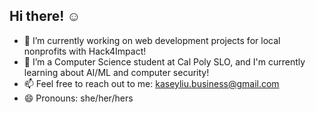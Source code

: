 ## Hi there! ☺️

- 🔭 I’m currently working on web development projects for local nonprofits with Hack4Impact!
- 🌱 I’m a Computer Science student at Cal Poly SLO, and I'm currently learning about AI/ML and computer security!
- 📫 Feel free to reach out to me: kaseyliu.business@gmail.com
- 😄 Pronouns: she/her/hers

<!--
**kaseyliu/kaseyliu** is a ✨ _special_ ✨ repository because its `README.md` (this file) appears on your GitHub profile.

- 🔭 I’m currently working on ...
- 🌱 I’m currently learning ...
- 👯 I’m looking to collaborate on ...
- 🤔 I’m looking for help with ...
- 💬 Ask me about ...
- 📫 How to reach me: ...
- 😄 Pronouns: ...
- ⚡ Fun fact: ...
-->
